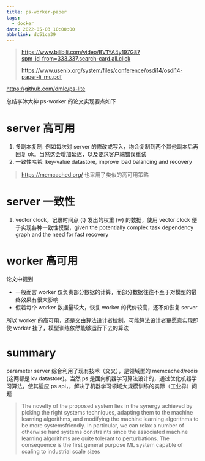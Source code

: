 ```yaml
---
title: ps-worker-paper
tags:
  - docker
date: 2022-05-03 10:00:00
abbrlink: dc51ca39
---
```


> https://www.bilibili.com/video/BV1YA4y197G8?spm_id_from=333.337.search-card.all.click
> 
> https://www.usenix.org/system/files/conference/osdi14/osdi14-paper-li_mu.pdf

https://github.com/dmlc/ps-lite

总结李沐大神 ps-worker 的论文实现要点如下

# server 高可用

1. 多副本复制: 例如每次对 server 的修改或写入，均会复制到两个其他副本后再回复 ok。当然这会增加延迟，以及要求客户端错误重试
1. 一致性哈希: key-value datastore, improve load balancing and recovery

> https://memcached.org/ 也采用了类似的高可用策略

# server 一致性

1. vector clock，记录时间点 (t) 发出的权重 (w) 的数据，使用 vector clock 便于实现各种一致性模型，given the potentially complex task dependency graph and
the need for fast recovery

# worker 高可用

论文中提到

* 一般而言 worker 仅负责部分数据的计算，而部分数据往往不至于对模型的最终效果有很大影响
* 假若每个 worker 数据量较大，恢复 worker 的代价较高，还不如恢复 server

所以 worker 的高可用，还是交由算法设计者控制。可能算法设计者更愿意实现即使 worker 挂了，模型训练依然能够运行下去的算法

# summary

parameter server 综合利用了现有技术（交叉），是领域型的 memcached/redis (这两都是 kv datastore)。当然 ps 是面向机器学习算法设计的，通过优化机器学习算法，使其适应 ps api，，解决了机器学习领域大规模训练的实际（工业界）问题

> The novelty of the proposed system lies in the synergy achieved by picking the right systems techniques, adapting them to the machine learning algorithms, and modifying the machine learning algorithms to be more systemsfriendly. In particular, we can relax a number of otherwise hard systems constraints since the associated machine learning algorithms are quite tolerant to perturbations. The consequence is the first general purpose ML system capable of scaling to industrial scale sizes
